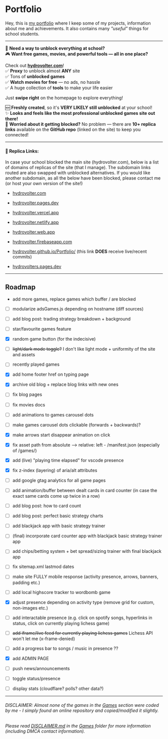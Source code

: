 # Portfolio

Hey, this is [my portfolio](https://hydrovolter.com/) where I keep some of my projects, information about me and achievements. It also contains many *"useful"* things for school students.

---
:rocket: **Need a way to unblock everything at school?**  
:video_game: **Want free games, movies, and powerful tools — all in one place?**

Check out **[hydrovolter.com](https://hydrovolter.com/#dev)**!  
:white_check_mark: **Proxy** to unblock almost **ANY** site  
:white_check_mark: Tons of **unblocked games**  
:white_check_mark: **Watch movies for free** — no ads, no hassle  
:white_check_mark: A huge collection of **tools** to make your life easier

Just **swipe right** on the homepage to explore everything!

:new: **Freshly created**, so it's **VERY LIKELY still unblocked** at your school!  
:sparkles: **Looks and feels like the most professional unblocked games site out there!**  
:link: **Worried about it getting blocked?** No problem — there are **10+ replica links** available on the **GitHub repo** (linked on the site) to keep you connected!

---

#### :link:  Replica Links:
In case your school blocked the main site (hydrovolter.com), below is a list of domains of replicas of the site (that I manage). The subdomain links routed are also swapped with unblocked alternatives. If you would like another subdomain, as all the below have been blocked, please contact me (or host your own version of the site!)

- [hydrovolter.com](https://hydrovolter.com/)
- [hydrovolter.pages.dev](https://hydrovolter.pages.dev/)
- [hydrovolter.vercel.app](https://hydrovolter.vercel.app/)
- [hydrovolter.netlify.app](https://hydrovolter.netlify.app/)
- [hydrovolter.web.app](https://hydrovolter.web.app/)
- [hydrovolter.firebaseapp.com](https://hydrovolter.firebaseapp.com/)
- [hydrovolter.github.io/Portfolio/](https://hydrovolter.github.io/Portfolio) (this link **DOES** receive live/recent commits)

- [hydrovolters.pages.dev](https://hydrovolters.pages.dev/)
---
## Roadmap
- add more games, replace games which buffer / are blocked

- [ ] modularize adsGames.js depending on hostname (diff sources)

- [ ] add blog post: trading strategy breakdown + background
- [ ] star/favourite games feature
- [x] random game button (for the indecisive)
- [ ] ~~light/dark mode toggle?~~ I don't like light mode + uniformity of the site and assets
- [ ] recently played games
- [x] add home footer href on typing page
- [x] archive old blog + replace blog links with new ones
- [ ] fix blog pages
- [ ] fix movies docs
- [ ] add animations to games carousel dots
- [ ] make games carousel dots clickable (forwards + backwards)?
- [x] make arrows start disappear animation on click
- [x] fix asset path from absolute --> relative: left - /manifest.json (especially of /games/)
- [x] add (live) "playing time elapsed" for vscode presence
- [x] fix z-index (layering) of aria/alt attributes
- [ ] add google gtag analytics for all game pages

- [ ] add animation/buffer between dealt cards in card counter (in case the exact same cards come up twice in a row)
- [ ] add blog post: how to card count
- [ ] add blog post: perfect basic strategy charts
- [ ] add blackjack app with basic strategy trainer
- [ ] (final) incorporate card counter app with blackjack basic strategy trainer app
- [ ] add chips/betting system + bet spread/sizing trainer with final blackjack app

- [ ] fix sitemap.xml lastmod dates
- [ ] make site FULLY mobile response (activity presence, arrows, banners, padding etc.)

- [ ] add local highscore tracker to wordbomb game

- [x] adjust presence depending on activity type (remove grid for custom, non-images etc.)
- [ ] add interactable presence (e.g. click on spotify songs, hyperlinks in status, click on currently playing lichess game)
- [ ] ~~add iframe/live feed for currently playing lichess games~~ Lichess API won't let me (x-frame-denied)
- [ ] add a progress bar to songs / music in presence ??

- [x] add ADMIN PAGE
- [ ] push news/announcements
- [ ] toggle status/presence
- [ ] display stats (cloudflare? polls? other data?)
---
###### DISCLAIMER: Almost none of the games in the [Games](games/) section were coded by me - I simply found an online repository and copied/modified it slightly.
###### Please read [DISCLAIMER.md](games/DISCLAIMER.md) in the [Games](games/) folder for more information (including DMCA contact information).
